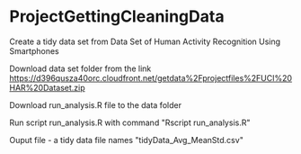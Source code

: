 ProjectGettingCleaningData
==========================

Create a tidy data set from Data Set of Human Activity Recognition Using Smartphones

Download data set folder from the link
https://d396qusza40orc.cloudfront.net/getdata%2Fprojectfiles%2FUCI%20HAR%20Dataset.zip

Download run_analysis.R file to the data folder

Run script run_analysis.R with command "Rscript run_analysis.R"

Ouput file - a tidy data file names "tidyData_Avg_MeanStd.csv"
